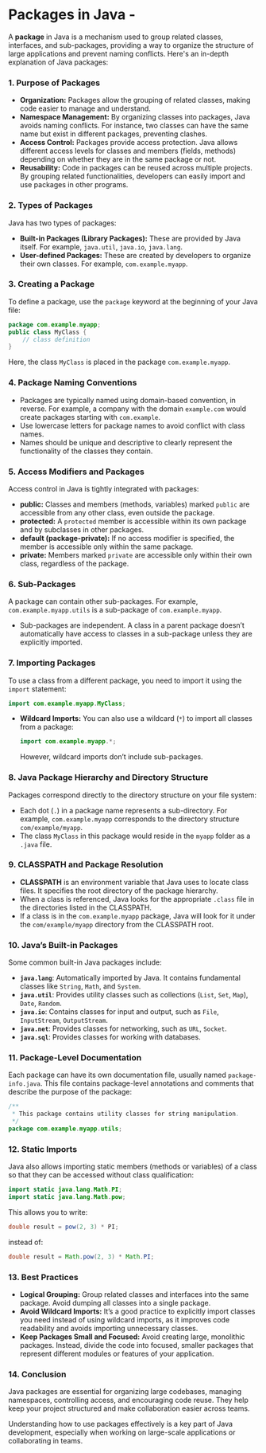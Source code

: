# Packages in Java -

A **package** in Java is a mechanism used to group related classes, interfaces, and sub-packages, providing a way to organize the structure of large applications and prevent naming conflicts. Here's an in-depth explanation of Java packages:

### 1. **Purpose of Packages**

- **Organization:** Packages allow the grouping of related classes, making code easier to manage and understand.
- **Namespace Management:** By organizing classes into packages, Java avoids naming conflicts. For instance, two classes can have the same name but exist in different packages, preventing clashes.
- **Access Control:** Packages provide access protection. Java allows different access levels for classes and members (fields, methods) depending on whether they are in the same package or not.
- **Reusability:** Code in packages can be reused across multiple projects. By grouping related functionalities, developers can easily import and use packages in other programs.

### 2. **Types of Packages**

   Java has two types of packages:

- **Built-in Packages (Library Packages):** These are provided by Java itself. For example, `java.util`, `java.io`, `java.lang`.
- **User-defined Packages:** These are created by developers to organize their own classes. For example, `com.example.myapp`.

### 3. **Creating a Package**

   To define a package, use the `package` keyword at the beginning of your Java file:

```java
package com.example.myapp;
public class MyClass {
    // class definition
}
```

   Here, the class `MyClass` is placed in the package `com.example.myapp`.

### 4. **Package Naming Conventions**

- Packages are typically named using domain-based convention, in reverse. For example, a company with the domain `example.com` would create packages starting with `com.example`.
- Use lowercase letters for package names to avoid conflict with class names.
- Names should be unique and descriptive to clearly represent the functionality of the classes they contain.

### 5. **Access Modifiers and Packages**

   Access control in Java is tightly integrated with packages:

- **public:** Classes and members (methods, variables) marked `public` are accessible from any other class, even outside the package.
- **protected:** A `protected` member is accessible within its own package and by subclasses in other packages.
- **default (package-private):** If no access modifier is specified, the member is accessible only within the same package.
- **private:** Members marked `private` are accessible only within their own class, regardless of the package.

### 6. **Sub-Packages**

   A package can contain other sub-packages. For example, `com.example.myapp.utils` is a sub-package of `com.example.myapp`.

- Sub-packages are independent. A class in a parent package doesn’t automatically have access to classes in a sub-package unless they are explicitly imported.

### 7. **Importing Packages**

   To use a class from a different package, you need to import it using the `import` statement:

```java
import com.example.myapp.MyClass;
```

- **Wildcard Imports:** You can also use a wildcard (`*`) to import all classes from a package:
  
  ```java
  import com.example.myapp.*;
  ```
  
  However, wildcard imports don’t include sub-packages.

### 8. **Java Package Hierarchy and Directory Structure**

   Packages correspond directly to the directory structure on your file system:

- Each dot (`.`) in a package name represents a sub-directory. For example, `com.example.myapp` corresponds to the directory structure `com/example/myapp`.
- The class `MyClass` in this package would reside in the `myapp` folder as a `.java` file.

### 9. **CLASSPATH and Package Resolution**

- **CLASSPATH** is an environment variable that Java uses to locate class files. It specifies the root directory of the package hierarchy.
- When a class is referenced, Java looks for the appropriate `.class` file in the directories listed in the CLASSPATH.
- If a class is in the `com.example.myapp` package, Java will look for it under the `com/example/myapp` directory from the CLASSPATH root.

### 10. **Java’s Built-in Packages**

   Some common built-in Java packages include:

- **`java.lang`**: Automatically imported by Java. It contains fundamental classes like `String`, `Math`, and `System`.
- **`java.util`**: Provides utility classes such as collections (`List`, `Set`, `Map`), `Date`, `Random`.
- **`java.io`**: Contains classes for input and output, such as `File`, `InputStream`, `OutputStream`.
- **`java.net`**: Provides classes for networking, such as `URL`, `Socket`.
- **`java.sql`**: Provides classes for working with databases.

### 11. **Package-Level Documentation**

   Each package can have its own documentation file, usually named `package-info.java`. This file contains package-level annotations and comments that describe the purpose of the package:

```java
/**
 * This package contains utility classes for string manipulation.
 */
package com.example.myapp.utils;
```

### 12. **Static Imports**

   Java also allows importing static members (methods or variables) of a class so that they can be accessed without class qualification:

```java
import static java.lang.Math.PI;
import static java.lang.Math.pow;
```

   This allows you to write:

```java
double result = pow(2, 3) * PI;
```

   instead of:

```java
double result = Math.pow(2, 3) * Math.PI;
```

### 13. **Best Practices**

- **Logical Grouping:** Group related classes and interfaces into the same package. Avoid dumping all classes into a single package.
- **Avoid Wildcard Imports:** It’s a good practice to explicitly import classes you need instead of using wildcard imports, as it improves code readability and avoids importing unnecessary classes.
- **Keep Packages Small and Focused:** Avoid creating large, monolithic packages. Instead, divide the code into focused, smaller packages that represent different modules or features of your application.

### 14. **Conclusion**

   Java packages are essential for organizing large codebases, managing namespaces, controlling access, and encouraging code reuse. They help keep your project structured and make collaboration easier across teams.

Understanding how to use packages effectively is a key part of Java development, especially when working on large-scale applications or collaborating in teams.
